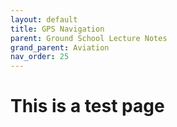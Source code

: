 ```yaml
---
layout: default
title: GPS Navigation
parent: Ground School Lecture Notes
grand_parent: Aviation
nav_order: 25
---
```


# This is a test page